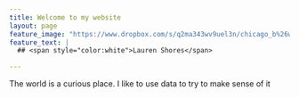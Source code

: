 ```yaml
---
title: Welcome to my website
layout: page
feature_image: "https://www.dropbox.com/s/q2ma343wv9uel3n/chicago_b%26w_long_NotCropped.jpg?raw=1"  
feature_text: |
  ## <span style="color:white">Lauren Shores</span>

--- 
```


The world is a curious place. I like to use data to try to make sense of it 


